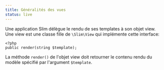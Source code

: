 ```yaml
---
title: Généralités des vues
status: live
---
```


Une application Slim délègue le rendu de ses templates à son objet view. Une view est une classe fille de `\Slim\View` qui implémente cette interface:

    <?php
    public render(string $template);

La méthode `render()` de l'objet view doit retourner le contenu rendu du modèle spécifié par l'argument `$template`.
